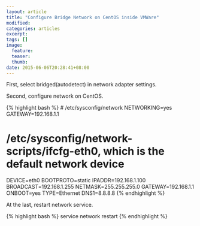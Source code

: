 ```yaml
---
layout: article
title: "Configure Bridge Network on CentOS inside VMWare"
modified:
categories: articles
excerpt:
tags: []
image:
  feature:
  teaser:
  thumb:
date: 2015-06-06T20:28:41+08:00
---
```


<p>First, select bridged(autodetect) in network adapter settings.</p>
<p>Second, configure network on CentOS.<p>
{% highlight bash %}
# /etc/sysconfig/network
NETWORKING=yes
GATEWAY=192.168.1.1 

# /etc/sysconfig/network-scripts/ifcfg-eth0, which is the default network device
DEVICE=eth0
BOOTPROTO=static
IPADDR=192.168.1.100
BROADCAST=192.168.1.255
NETMASK=255.255.255.0
GATEWAY=192.168.1.1
ONBOOT=yes
TYPE=Ethernet
DNS1=8.8.8.8
{% endhighlight %}
<p>
<p>At the last, restart network service.</p>
{% highlight bash %}
service network restart
{% endhighlight %}
